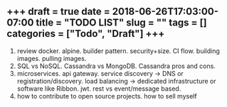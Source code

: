 +++ 
draft = true
date = 2018-06-26T17:03:00-07:00
title = "TODO LIST"
slug = "" 
tags = []
categories = ["Todo", "Draft"]
+++
---
1. review docker. alpine. builder pattern. security+size. CI flow. building images. pulling images.
2. SQL vs NoSQL. Cassandra vs MongoDB. Cassandra pros and cons. 
3. microservices. api gateway. service discovery -> DNS or registration/discovery. load balancing -> dedicated infrastructure or software like Ribbon. jwt. rest vs event/message based. 
4. how to contribute to open source projects. how to sell myself